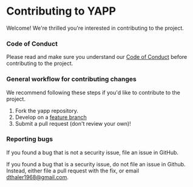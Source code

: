 # Contributing to YAPP

Welcome! We're thrilled you're interested in contributing to the project.

### Code of Conduct

Please read and make sure you understand our [Code of Conduct](/CODE_OF_CONDUCT.md) before contributing to the project.

### General workflow for contributing changes

We recommend following these steps if you'd like to contribute to the project.

1. Fork the yapp repository.
2. Develop on a [feature branch](https://www.atlassian.com/git/tutorials/comparing-workflows/feature-branch-workflow)
3. Submit a pull request (don't review your own)!

### Reporting bugs

If you found a bug that is not a security issue, file an issue in GitHub.

If you found a bug that is a security issue, do not file an issue in Github.
Instead, either file a pull request with the fix, or email dthaler1968@gmail.com.
